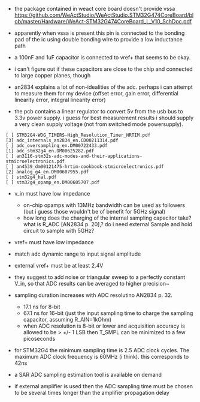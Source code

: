 
- the package contained in weact core board doesn't provide vssa 
https://github.com/WeActStudio/WeActStudio.STM32G474CoreBoard/blob/master/Hardware/WeAct-STM32G474CoreBoard_L_V10_SchDoc.pdf

- apparently when vssa is present this pin is connected to the bonding pad of the ic using double bonding wire to provide a low inductance path

- a 100nF and 1uF capacitor is connected to vref+ that seems to be okay.
- i can't figure out if these capacitors are close to the chip and
  connected to large copper planes, though
  
- an2834 explains a lot of non-idealities of the adc. perhaps i can
  attempt to measure them for my device (offset error, gain error,
  differential linearity error, integral linearity error)

- the pcb contains a linear regulator to convert 5v from the usb bus
  to 3.3v power supply. i guess for best measurement results i should
  supply a very clean supply voltage (not from switched mode
  powersupply).

```
[ ] STM32G4-WDG_TIMERS-High_Resolution_Timer_HRTIM.pdf
[3] adc_internals_an2834_en.CD00211314.pdf
[ ] adc_oversampling_en.DM00722433.pdf
[1] adc_stm32g4_en.DM00625282.pdf
[ ] an3116-stm32s-adc-modes-and-their-applications-stmicroelectronics.pdf
[ ] an4539_dm00121475-hrtim-cookbook-stmicroelectronics.pdf
[2] analog_g4_en.DM00607955.pdf
[ ] stm32g4_hal.pdf
[ ] stm32g4_opamp_en.DM00605707.pdf

```

- v_in must have low impedance
  - on-chip opamps with 13MHz bandwidth can be used as followers (but
    i guess those wouldn't be of benefit for 5GHz signal)
  - how long does the charging of the internal sampling capacitor
    take? what is R_ADC [AN2834 p. 20],? do i need external Sample and
    hold circuit to sample with 5GHz?
  
- vref+ must have low impedance
- match adc dynamic range to input signal amplitude

- external vref+ must be at least 2.4V

- they suggest to add noise or triangular sweep to a perfectly
  constant V_in, so that ADC results can be averaged to higher
  precision~

- sampling duration increases with ADC resolutino AN2834 p. 32.
  - 17.1 ns for 8-bit
  - 67.1 ns for 16-bit (just the input sampling time to charge the
    sampling capacitor, assuming R_AIN=1kOhm)
  - when ADC resolution is 8-bit or lower and acquisition accuracy is
    allowed to be > +/- 1 LSB then T_SMPL can be minimized to a few
    picoseconds

- for STM32G4 the minimum sampling time is 2.5 ADC clock cycles. The
  maximum ADC clock frequency is 60MHz (i think). this corresponds to
  42ns
  
- a SAR ADC sampling estimation tool is available on demand

- if external amplifier is used then the ADC sampling time must be
  chosen to be several times longer than the amplifier propagation
  delay
